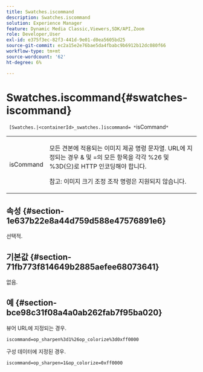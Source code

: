 ```yaml
---
title: Swatches.iscommand
description: Swatches.iscommand
solution: Experience Manager
feature: Dynamic Media Classic,Viewers,SDK/API,Zoom
role: Developer,User
exl-id: e375f3ec-82f3-441d-9e01-d0ea5605bd25
source-git-commit: ec2a15e2e76bae5da4fbabc9b6912b12dc080f66
workflow-type: tm+mt
source-wordcount: '62'
ht-degree: 6%

---
```


# Swatches.iscommand{#swatches-iscommand}

` [Swatches.|<containerId>_swatches.]iscommand= *`isCommand`*`

<table id="table_43A84C1044574A6FAB8CE67D71AAD5EC"> 
 <tbody> 
  <tr> 
   <td colname="col1"> <p> <span class="codeph"> <span class="varname"> isCommand</span> </span> </p> </td> 
   <td colname="col2"> <p> 모든 견본에 적용되는 이미지 제공 명령 문자열. URL에 지정되는 경우 <span class="codeph"> &amp;</span> 및 <span class="codeph"> =</span>의 모든 항목을 각각 <span class="codeph"> %26</span> 및 <span class="codeph"> %3D</span>(으)로 HTTP 인코딩해야 합니다. </p> <p> <p>참고: 이미지 크기 조정 조작 명령은 지원되지 않습니다. </p> </p> </td> 
  </tr> 
 </tbody> 
</table>

## 속성 {#section-1e637b22e8a44d759d588e47576891e6}

선택적.

## 기본값 {#section-71fb773f814649b2885aefee68073641}

없음.

## 예 {#section-bce98c31f08a4a0ab262fab7f95ba020}

뷰어 URL에 지정되는 경우.

`iscommand=op_sharpen%3d1%26op_colorize%3d0xff0000`

구성 데이터에 지정된 경우.

`iscommand=op_sharpen=1&op_colorize=0xff0000`
